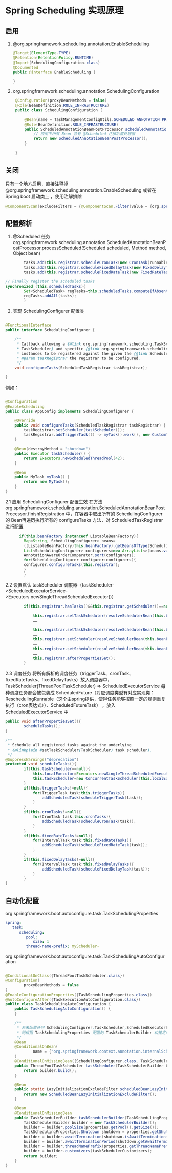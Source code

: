 # Spring Scheduling 实现原理

## 启用

1. @org.springframework.scheduling.annotation.EnableScheduling

    ```java
    @Target(ElementType.TYPE)
    @Retention(RetentionPolicy.RUNTIME)
    @Import(SchedulingConfiguration.class)
    @Documented
    public @interface EnableScheduling {
    
    }
    ```
2. org.springframework.scheduling.annotation.SchedulingConfiguration
   ```java
    @Configuration(proxyBeanMethods = false)
    @Role(BeanDefinition.ROLE_INFRASTRUCTURE)
    public class SchedulingConfiguration {
    
        @Bean(name = TaskManagementConfigUtils.SCHEDULED_ANNOTATION_PROCESSOR_BEAN_NAME)
        @Role(BeanDefinition.ROLE_INFRASTRUCTURE)
        public ScheduledAnnotationBeanPostProcessor scheduledAnnotationProcessor() {
            // 应用中所有 Bean 含有 @Scheduled 注解后置处理器
            return new ScheduledAnnotationBeanPostProcessor();
        }
    
    }
    ```
   
## 关闭
只有一个地方启用，直接注释掉 @org.springframework.scheduling.annotation.EnableScheduling
或者在Spring boot 启动类上 ，使用注解排除
```java
@ComponentScan(excludeFilters = {@ComponentScan.Filter(value = {org.springframework.scheduling.annotation.EnableScheduling.class})})

```

## 配置解析

1. @Scheduled 任务
   org.springframework.scheduling.annotation.ScheduledAnnotationBeanPostProcessor.processScheduled(Scheduled scheduled,
   Method method, Object bean)

```java
        tasks.add(this.registrar.scheduleCronTask(new CronTask(runnable,new CronTrigger(cron,timeZone))));
        tasks.add(this.registrar.scheduleFixedDelayTask(new FixedDelayTask(runnable,fixedDelay,initialDelay)));
        tasks.add(this.registrar.scheduleFixedRateTask(new FixedRateTask(runnable,fixedRate,initialDelay)));

// Finally register the scheduled tasks
synchronized (this.scheduledTasks){
        Set<ScheduledTask> regTasks=this.scheduledTasks.computeIfAbsent(bean,key->new LinkedHashSet<>(4));
        regTasks.addAll(tasks);
        }
```

2. 实现 SchedulingConfigurer 配置类

```java

@FunctionalInterface
public interface SchedulingConfigurer {

    /**
     * Callback allowing a {@link org.springframework.scheduling.TaskScheduler
     * TaskScheduler} and specific {@link org.springframework.scheduling.config.Task Task}
     * instances to be registered against the given the {@link ScheduledTaskRegistrar}.
     * @param taskRegistrar the registrar to be configured.
     */
    void configureTasks(ScheduledTaskRegistrar taskRegistrar);

}
```

例如：

```java

@Configuration
@EnableScheduling
public class AppConfig implements SchedulingConfigurer {

    @Override
    public void configureTasks(ScheduledTaskRegistrar taskRegistrar) {
        taskRegistrar.setScheduler(taskScheduler());
        taskRegistrar.addTriggerTask(() -> myTask().work(), new CustomTrigger());
    }

    @Bean(destroyMethod = "shutdown")
    public Executor taskScheduler() {
        return Executors.newScheduledThreadPool(42);
    }

    @Bean
    public MyTask myTask() {
        return new MyTask();
    }
}
```

2.1 应用 SchedulingConfigurer 配置生效
在方法 org.springframework.scheduling.annotation.ScheduledAnnotationBeanPostProcessor.finishRegistration
中，在容器中取出所有的 SchedulingConfigurer 的 Bean再遍历执行所有的 configureTasks 方法，对 ScheduledTaskRegistrar 进行配置

```java
      if(this.beanFactory instanceof ListableBeanFactory){
        Map<String, SchedulingConfigurer> beans=
        ((ListableBeanFactory)this.beanFactory).getBeansOfType(SchedulingConfigurer.class);
        List<SchedulingConfigurer> configurers=new ArrayList<>(beans.values());
        AnnotationAwareOrderComparator.sort(configurers);
        for(SchedulingConfigurer configurer:configurers){
        configurer.configureTasks(this.registrar);
        }
        }
```

2.2 设置默认 taskScheduler 调度器（taskScheduler->ScheduledExecutorService->Executors.newSingleThreadScheduledExecutor()）

```java
        if(this.registrar.hasTasks()&&this.registrar.getScheduler()==null){

            this.registrar.setTaskScheduler(resolveSchedulerBean(this.beanFactory,TaskScheduler.class,false));
            ……

            this.registrar.setTaskScheduler(resolveSchedulerBean(this.beanFactory,TaskScheduler.class,true));
            ……
            this.registrar.setScheduler(resolveSchedulerBean(this.beanFactory,ScheduledExecutorService.class,false));
            ……
            this.registrar.setScheduler(resolveSchedulerBean(this.beanFactory,ScheduledExecutorService.class,true));
            ……
            this.registrar.afterPropertiesSet();
        }
```
2.3 调度任务
将所有解析的调度任务（triggerTask、cronTask、fixedRateTasks、fixedDelayTasks）放入调度器中，
TaskScheduler(ThreadPoolTaskScheduler) => ScheduledExecutorService
每种调度任务都会被包装成 ScheduledFuture（对应调度类型有对应实现类：ReschedulingRunnable（这个由spring提供，使得任务能够按照一定的规则重复执行（cron表达式））、ScheduledFutureTask） ，放入 ScheduledExecutorService 中
```java
public void afterPropertiesSet(){
        scheduleTasks();
}

/**
 * Schedule all registered tasks against the underlying
 * {@linkplain #setTaskScheduler(TaskScheduler) task scheduler}.
 */
@SuppressWarnings("deprecation")
protected void scheduleTasks(){
        if(this.taskScheduler==null){
            this.localExecutor=Executors.newSingleThreadScheduledExecutor();
            this.taskScheduler=new ConcurrentTaskScheduler(this.localExecutor);
        }
        if(this.triggerTasks!=null){
            for(TriggerTask task:this.triggerTasks){
                addScheduledTask(scheduleTriggerTask(task));
            }
        }
        if(this.cronTasks!=null){
            for(CronTask task:this.cronTasks){
                addScheduledTask(scheduleCronTask(task));
            }
        }
        if(this.fixedRateTasks!=null){
            for(IntervalTask task:this.fixedRateTasks){
                addScheduledTask(scheduleFixedRateTask(task));
            }
        }
        if(this.fixedDelayTasks!=null){
            for(IntervalTask task:this.fixedDelayTasks){
                addScheduledTask(scheduleFixedDelayTask(task));
            }
        }
}
```

## 自动化配置

org.springframework.boot.autoconfigure.task.TaskSchedulingProperties
```yaml
spring:
   task:
      scheduling:
         pool:
            size: 1
         thread-name-prefix: myScheduler-
```

org.springframework.boot.autoconfigure.task.TaskSchedulingAutoConfiguration

```java

@ConditionalOnClass({ThreadPoolTaskScheduler.class})
@Configuration(
        proxyBeanMethods = false
)
@EnableConfigurationProperties({TaskSchedulingProperties.class})
@AutoConfigureAfter({TaskExecutionAutoConfiguration.class})
public class TaskSchedulingAutoConfiguration {
    public TaskSchedulingAutoConfiguration() {
    }

    /**
     * 若未配置任何 SchedulingConfigurer,TaskScheduler,ScheduledExecutorService 的 bean
     * 则根据 TaskSchedulingProperties 配置的 TaskSchedulerBuilder 构建定时任务调度线程池（默认为单线程:poolSize=1）
     */
    @Bean
    @ConditionalOnBean(
            name = {"org.springframework.context.annotation.internalScheduledAnnotationProcessor"}
    )
    @ConditionalOnMissingBean({SchedulingConfigurer.class, TaskScheduler.class, ScheduledExecutorService.class})
    public ThreadPoolTaskScheduler taskScheduler(TaskSchedulerBuilder builder) {
        return builder.build();
    }

    @Bean
    public static LazyInitializationExcludeFilter scheduledBeanLazyInitializationExcludeFilter() {
        return new ScheduledBeanLazyInitializationExcludeFilter();
    }

    @Bean
    @ConditionalOnMissingBean
    public TaskSchedulerBuilder taskSchedulerBuilder(TaskSchedulingProperties properties, ObjectProvider<TaskSchedulerCustomizer> taskSchedulerCustomizers) {
        TaskSchedulerBuilder builder = new TaskSchedulerBuilder();
        builder = builder.poolSize(properties.getPool().getSize());
        TaskSchedulingProperties.Shutdown shutdown = properties.getShutdown();
        builder = builder.awaitTermination(shutdown.isAwaitTermination());
        builder = builder.awaitTerminationPeriod(shutdown.getAwaitTerminationPeriod());
        builder = builder.threadNamePrefix(properties.getThreadNamePrefix());
        builder = builder.customizers(taskSchedulerCustomizers);
        return builder;
    }
}
```